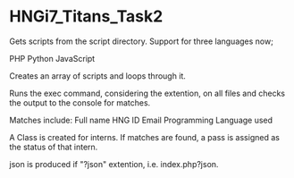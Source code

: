 # HNGi7_Titans_Task2

Gets scripts from the script directory. Support for three languages now;

PHP
Python
JavaScript

Creates an array of scripts and loops through it. 

Runs the exec command, considering the extention, on all files and checks the output to the console for matches. 

Matches include: 
Full name
HNG ID
Email
Programming Language used

A Class is created for interns. If matches are found, a pass is assigned as the status of that intern.

json is produced if "?json" extention, i.e. index.php?json. 

